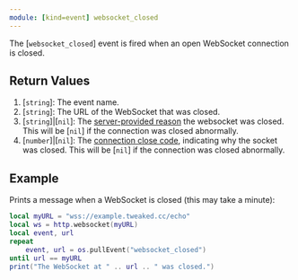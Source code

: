 ```yaml
---
module: [kind=event] websocket_closed
---
```


<!--
SPDX-FileCopyrightText: 2021 The CC: Tweaked Developers

SPDX-License-Identifier: MPL-2.0
-->

The [`websocket_closed`] event is fired when an open WebSocket connection is closed.

## Return Values
1. [`string`]: The event name.
2. [`string`]: The URL of the WebSocket that was closed.
3. <span class="type">[`string`]|[`nil`]</span>: The [server-provided reason][close_reason]
   the websocket was closed. This will be [`nil`] if the connection was closed
   abnormally.
4. <span class="type">[`number`]|[`nil`]</span>: The [connection close code][close_code],
   indicating why the socket was closed. This will be [`nil`] if the connection
   was closed abnormally.

[close_reason]: https://www.rfc-editor.org/rfc/rfc6455.html#section-7.1.6 "The WebSocket Connection Close Reason, RFC 6455"
[close_code]: https://www.rfc-editor.org/rfc/rfc6455.html#section-7.1.5 "The WebSocket Connection Close Code, RFC 6455"

## Example
Prints a message when a WebSocket is closed (this may take a minute):
```lua
local myURL = "wss://example.tweaked.cc/echo"
local ws = http.websocket(myURL)
local event, url
repeat
    event, url = os.pullEvent("websocket_closed")
until url == myURL
print("The WebSocket at " .. url .. " was closed.")
```
